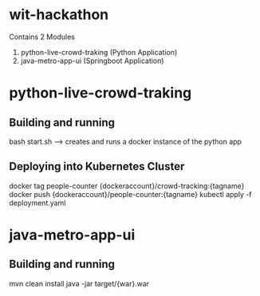 # wit-hackathon
Contains 2 Modules
1. python-live-crowd-traking (Python Application)
2. java-metro-app-ui (Springboot Application)

# python-live-crowd-traking
Building and running
---
bash start.sh --> creates and runs a docker instance of the python app

Deploying into Kubernetes Cluster
---
docker tag people-counter {dockeraccount}/crowd-tracking:{tagname}
docker push {dockeraccount}/people-counter:{tagname}
kubectl apply -f deployment.yaml

# java-metro-app-ui
Building and running
---
mvn clean install
java -jar target/{war}.war

